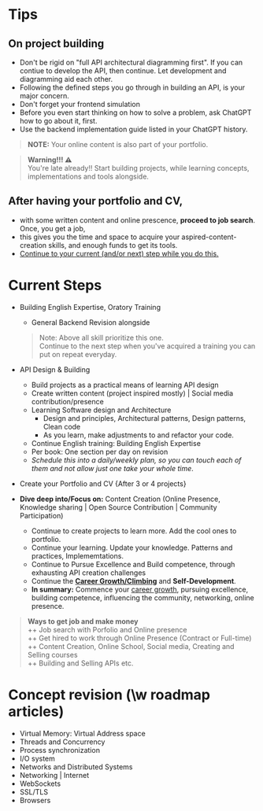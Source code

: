 # Tips
## On project building
- Don't be rigid on "full API architectural diagramming first". If you can contiue to develop the API, then continue. Let development and diagramming aid each other.
- Following the defined steps you go through in building an API, is your major concern.
- Don't forget your frontend simulation
- Before you even start thinking on how to solve a problem, ask ChatGPT how to go about it, first.
- Use the backend implementation guide listed in your ChatGPT history.

> **NOTE:** Your online content is also part of your portfolio.

> **Warning!!! ⚠**\
> You're late already!! Start building projects, while learning concepts, implementations and tools alongside.

## After having your portfolio and CV,
- with some written content and online prescence, **proceed to job search**. Once, you get a job,
- this gives you the time and space to acquire your aspired-content-creation skills, and enough funds to get its tools.
- <u>Continue to your current (and/or next) step while you do this.</u>


# Current Steps
- Building English Expertise, Oratory Training
  - General Backend Revision alongside
  > Note: Above all skill prioritize this one.\
  > Continue to the next step when you've acquired a training you can put on repeat everyday.
- API Design & Building
  - Build projects as a practical means of learning API design
  - Create written content (project inspired mostly) | Social media contribution/presence
  - Learning Software design and Architecture
    - Design and principles, Architectural patterns, Design patterns, Clean code
    - As you learn, make adjustments to and refactor your code.
  - Continue English training: Building English Expertise
  - Per book: One section per day on revision
  - *Schedule this into a daily/weekly plan, so you can touch each of them and not allow just one take your whole time*.

- Create your Portfolio and CV {After 3 or 4 projects}

- **Dive deep into/Focus on:** Content Creation (Online Presence, Knowledge sharing | Open Source Contribution | Community Participation)
  - Continue to create projects to learn more. Add the cool ones to portfolio.
  - Continue your learning. Update your knowledge. Patterns and practices, Implememtations.
  - Continue to Pursue Excellence and Build competence, through exhausting API creation challenges
  - Continue the <u>**Career Growth/Climbing**</u> and **Self-Development**.
  - **In summary:** Commence your [career growth](../../../My%20Ideas/TheBiggerPicture.md), pursuing excellence, building competence, influencing the community, networking, online presence.

> **Ways to get job and make money**\
++ Job search with Porfolio and Online presence\
++ Get hired to work through Online Presence (Contract or Full-time)\
++ Content Creation, Online School, Social media, Creating and Selling courses\
++ Building and Selling APIs etc.


# Concept revision (\w roadmap articles)
- Virtual Memory: Virtual Address space
- Threads and Concurrency
- Process synchronization
- I/O system
- Networks and Distributed Systems
- Networking | Internet
- WebSockets
- SSL/TLS
- Browsers